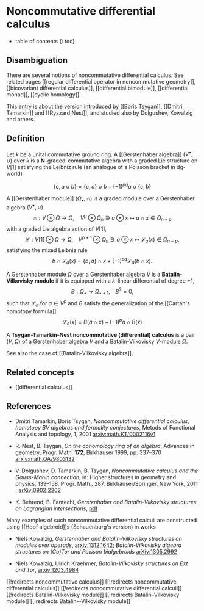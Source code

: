 
# Noncommutative differential calculus
* table of contents
{: toc}

## Disambiguation

There are several notions of noncommutative differential calculus. See related pages [[regular differential operator in noncommutative geometry]], 
[[bicovariant differential calculus]], [[differential bimodule]], [[differential monad]], [[cyclic homology]]...

This entry is about the version introduced by [[Boris Tsygan]], [[Dmitri Tamarkin]] and [[Ryszard Nest]], and studied also by Dolgushev, Kowalzig and others. 


## Definition

Let $k$ be a unital commutative ground ring. A
[[Gerstenhaber algebra]] $(V^\bullet,\cup)$ 
over $k$ is a 
$\mathbf{N}$-graded-commutative algebra 
with a graded Lie structure on $V[1]$ 
satisfying the Leibniz rule
(an analogue of a Poisson bracket in dg-world)

$$
\{ c, a\cup b\} = \{c, a\}\cup b + 
(-1)^{p q} a \cup \{ c, b\}
$$

A [[Gerstenhaber module]] $(\Omega_\bullet,\cap)$ is a
graded module over a Gerstenhaber algebra $(V^\bullet,\cup)$ 
$$
\cap : V\otimes \Omega\to\Omega,\,\,\,\,\,\,\,
V^p\otimes\Omega_n\ni a\otimes x \mapsto a\cap x
\in\Omega_{n-p}
$$
with a graded Lie algebra action of $V[1]$,
$$
\mathcal{L} : V[1]\otimes\Omega\to\Omega,\,\,\,\,\,\,
V^{p+1}\otimes\Omega_n\ni a\otimes x \mapsto \mathcal{L}_a(x)
\in\Omega_{n-p},
$$
satisfying the mixed Leibniz rule
$$
b \cap \mathcal{L}_a(x) = \{ b, a\}\cap x +
(-1)^{p q} \mathcal{L}_a(b\cap x).
$$

A Gerstenhaber module $\Omega$ over a Gerstenhaber
algebra $V$ is a __Batalin-Vilkovisky module__ 
if it is equipped with a $k$-linear differential
of degree +1,
$$
B : \Omega_\bullet\to\Omega_{\bullet+1},\,\,\,\,\,\,B^2 = 0,
$$
such that $\mathcal{L}_\alpha$ for $a\in V^p$ and $B$ satisfy the generalization of the [[Cartan's homotopy formula]]
$$
\mathcal{L}_a(x) = B(a\cap x) - (-1)^p a\cap B(x)
$$

A __Tsygan-Tamarkin-Nest noncommutative (differential) calculus__ is a pair $(V, \Omega)$ 
of a Gerstenhaber algebra $V$
and a Batalin-Vilkovisky $V$-module $\Omega$.

See also the case of [[Batalin-Vilkovisky algebra]]. 

## Related concepts

* [[differential calculus]]


## References

* Dmitri Tamarkin, Boris Tsygan, _Noncommutative differential calculus, homotopy BV algebras and formality conjectures_, Metods of Functional Analysis and topology, 1, 2001 [arxiv:math.KT/0002116v1](http://arxiv.org/abs/math/0002116v1)

* R. Nest, B. Tsygan, _On the cohomology ring of an algebra_, Advances in geometry, Progr. Math. __172__, Birkhauser 1999, pp. 337–370 [arxiv:math.QA/9803132](http://arxiv.org/abs/math/9803132)

* V. Dolgushev, D. Tamarkin, B. Tsygan, _Noncommutative calculus and the Gauss-Manin connection_, in: Higher structures in geometry and physics, 139–158, Progr. Math., 287, Birkhäuser/Springer, New York, 2011 , [arXiv:0902.2202](http://arxiv.org/abs/0902.2202)

* K. Behrend, B. Fantechi, _Gerstenhaber and Batalin-Vilkovisky structures on Lagrangian intersections_,
[pdf](https://www.math.ubc.ca/~behrend/GeBaViLa.pdf)

Many examples of such noncommutative differential calculi are constructed using [[Hopf algebroid]]s 
(Schauenburg's version) in works

* Niels Kowalzig, _Gerstenhaber and Batalin-Vilkovisky structures on modules over operads_, [arxiv:1312.1642](http://arxiv.org/abs/1312.1642);
_Batalin-Vilkovisky algebra structures on (Co)Tor and Poisson bialgebroids_ [arXiv:1305.2992](http://arxiv.org/abs/1305.2992)

* Niels Kowalzig, Ulrich Kraehmer, _Batalin-Vilkovisky structures on Ext and Tor_,  [arxiv:1203.4984](http://arxiv.org/abs/1203.4984)


[[!redirects noncommutative calculus]]
[[!redirects noncommutative differential calculus]]
[[!redirects noncommutative differential calculi]]
[[!redirects Batalin-Vilkovisky module]]
[[!redirects Batalin–Vilkovisky module]]
[[!redirects Batalin--Vilkovisky module]]
